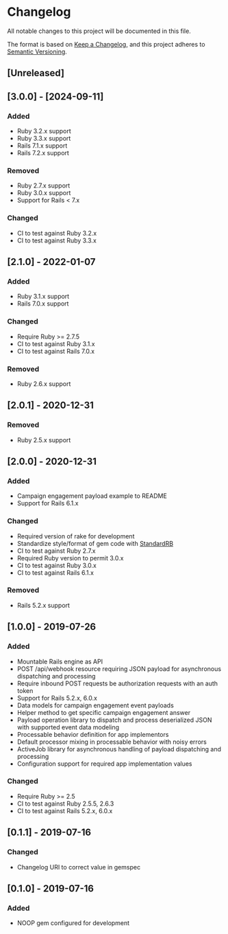 # Changelog
All notable changes to this project will be documented in this file.

The format is based on [Keep a Changelog](https://keepachangelog.com/en/1.0.0/),
and this project adheres to [Semantic Versioning](https://semver.org/spec/v2.0.0.html).

## [Unreleased]

## [3.0.0] - [2024-09-11]
### Added
- Ruby 3.2.x support
- Ruby 3.3.x support
- Rails 7.1.x support
- Rails 7.2.x support

### Removed
- Ruby 2.7.x support
- Ruby 3.0.x support
- Support for Rails < 7.x

### Changed
- CI to test against Ruby 3.2.x
- CI to test against Ruby 3.3.x

## [2.1.0] - 2022-01-07
### Added
- Ruby 3.1.x support
- Rails 7.0.x support

### Changed
- Require Ruby >= 2.7.5
- CI to test against Ruby 3.1.x
- CI to test against Rails 7.0.x

### Removed
- Ruby 2.6.x support

## [2.0.1] - 2020-12-31
### Removed
- Ruby 2.5.x support

## [2.0.0] - 2020-12-31
### Added
- Campaign engagement payload example to README
- Support for Rails 6.1.x

### Changed
- Required version of rake for development
- Standardize style/format of gem code with [StandardRB](https://github.com/testdouble/standard)
- CI to test against Ruby 2.7.x
- Required Ruby version to permit 3.0.x
- CI to test against Ruby 3.0.x
- CI to test against Rails 6.1.x

### Removed
- Rails 5.2.x support

## [1.0.0] - 2019-07-26
### Added
- Mountable Rails engine as API
- POST /api/webhook resource requiring JSON payload for asynchronous dispatching and processing
- Require inbound POST requests be authorization requests with an auth token
- Support for Rails 5.2.x, 6.0.x
- Data models for campaign engagement event payloads
- Helper method to get specific campaign engagement answer
- Payload operation library to dispatch and process deserialized JSON with supported event data modeling
- Processable behavior definition for app implementors
- Default processor mixing in processable behavior with noisy errors
- ActiveJob library for asynchronous handling of payload dispatching and processing
- Configuration support for required app implementation values

### Changed
- Require Ruby >= 2.5
- CI to test against Ruby 2.5.5, 2.6.3
- CI to test against Rails 5.2.x, 6.0.x

## [0.1.1] - 2019-07-16
### Changed
- Changelog URI to correct value in gemspec

## [0.1.0] - 2019-07-16
### Added
- NOOP gem configured for development
